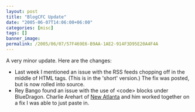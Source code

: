 ```yaml
---
layout: post
title: "BlogCFC Update"
date: "2005-06-07T14:06:00+06:00"
categories: [misc]
tags: []
banner_image: 
permalink: /2005/06/07/57F469E6-B9AA-1AE2-914F3D95E20A4F4A
---
```


A very minor update. Here are the changes:

<ul>
<li>Last week I mentioned an issue with the RSS feeds chopping off in the middle of HTML tags. (This is in the 'short' version.) The fix was posted, but is now rolled into source.
<li>Rey Bango found an issue with the use of &lt;code&gt; blocks under BlueDragon. Charlie Arehart of <a href="http://www.newatlanta.com">New Atlanta</a> and him worked together on a fix I was able to just paste in.
</ul>
